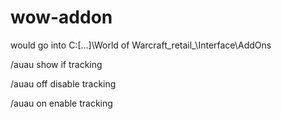 # wow-addon

would go into
C:\[...]\World of Warcraft\_retail_\Interface\AddOns


/auau
show if tracking

/auau off
disable tracking

/auau on
enable tracking
